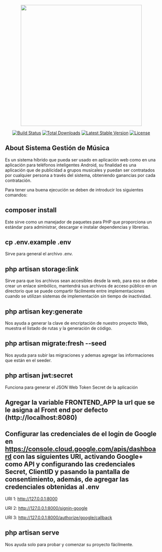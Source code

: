 <p align="center"><a href="https://laravel.com" target="_blank"><img src="https://raw.githubusercontent.com/laravel/art/master/logo-lockup/5%20SVG/2%20CMYK/1%20Full%20Color/laravel-logolockup-cmyk-red.svg" width="400"></a></p>

<p align="center">
<a href="https://travis-ci.org/laravel/framework"><img src="https://travis-ci.org/laravel/framework.svg" alt="Build Status"></a>
<a href="https://packagist.org/packages/laravel/framework"><img src="https://img.shields.io/packagist/dt/laravel/framework" alt="Total Downloads"></a>
<a href="https://packagist.org/packages/laravel/framework"><img src="https://img.shields.io/packagist/v/laravel/framework" alt="Latest Stable Version"></a>
<a href="https://packagist.org/packages/laravel/framework"><img src="https://img.shields.io/packagist/l/laravel/framework" alt="License"></a>
</p>

## About Sistema Gestión de Música

Es un sistema híbrido que pueda ser usado en aplicación web como en una aplicación para teléfonos inteligentes Android, su finalidad es una aplicación que de publicidad a grupos musicales y puedan ser contratados por cualquier persona a través del sistema, obteniendo ganancias por cada contratación.

Para tener una buena ejecución se deben de introducir los siguientes comandos:

## composer install

Este sirve como un manejador de paquetes para PHP que proporciona un estándar para administrar, descargar e instalar dependencias y librerías.

## cp .env.example .env

Sirve para general el archivo .env.

## php artisan storage:link

Sirve para que los archivos sean accesibles desde la web, para eso se debe crear un enlace simbólico, mantendrá sus archivos de acceso público en un directorio que se puede compartir fácilmente entre implementaciones cuando se utilizan sistemas de implementación sin tiempo de inactividad.

## php artisan key:generate

Nos ayuda a generar la clave de encriptación de nuestro proyecto Web, muestra el listado de rutas y la generación de código.

## php artisan migrate:fresh --seed

Nos ayuda para subir las migraciones y ademas agregar las informaciones que están en el seeder.

## php artisan jwt:secret

Funciona para generar el JSON Web Token Secret de la aplicación

## Agregar la variable FRONTEND_APP la url que se le asigna al Front end por defecto (http://localhost:8080)

## Configurar las credenciales de el login de Google en https://console.cloud.google.com/apis/dashboard con las siguientes URI, activando Google+ como API y configurando las credenciales Secret, ClientID y pasando la pantalla de consentimiento, además, de agregar las credenciales obtenidas al .env

URI 1:
http://127.0.0.1:8000

URI 2:
http://127.0.0.1:8000/signin-google

URI 3:
http://127.0.0.1:8000/authorize/google/callback


## php artisan serve

Nos ayuda solo para probar y comenzar su proyecto fácilmente.


